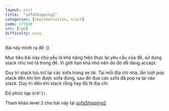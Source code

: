 ```yaml
---
layout: post
title:  "sofaShipping1"
categories: [implementation, stack]
code: 177828
src: [cpp]
difficulty: easy
---
```


Bài này mình ra đề :))

Mục tiêu bài này chủ yếu là khả năng hiện thực lại yêu cầu của đề, sử dụng stack như mô tả trong đề. Vì giới hạn khá nhỏ nên do đó dễ dàng accept.

Duy trì stack lưu trữ lại các sofa trong xe tải. Tại mỗi địa chỉ nhà, lần lượt pop stack đến khi tìm được sofa đúng, sau đó đưa các sofa đã pop ra lại vào stack. Duy trì đến khi stack rỗng hay đủ N địa chỉ.

Độ phức tạp `O(N^2)`.

Tham khảo level 2 cho bài này tại [sofaShipping2](https://vnspoj.github.io/code-learn/?q=sofaShipping2)
